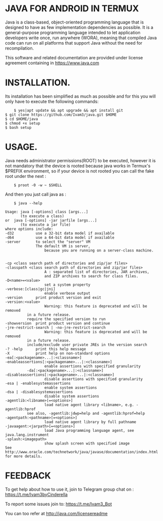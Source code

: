 # JAVA FOR ANDROID IN TERMUX

Java is a class-based, object-oriented programming language that is designed to have as few implementation dependencies as possible. It is a general-purpose programming language intended to let application developers write once, run anywhere (WORA), meaning that compiled Java code can run on all platforms that support Java without the need for recompilation.

This software and related documentation are provided under license agreement containing in https://www.java.com

# INSTALLATION.

Its installation has been simplified as much as possible and for this you will only have to execute the following commands:

        $ yes|apt update && apt upgrade && apt install git
	$ git clone https://github.com/Ivam3/java.git $HOME
	$ cd $HOME/java
	$ chmod +x setup
	$ bash setup

# USAGE.

Java needs administrator permissions(ROOT) to be executed, however it is not mandatory that the device is rooted because java works in Termux's $PREFIX environment, so if your device is not rooted you can call the fake root under the next :

        $ proot -0 -w ~ $SHELL

And then you just call java as :

        $ java --help

	Usage: java [-options] class [args...]
           (to execute a class)
	or  java [-options] -jar jarfile [args...]
           (to execute a jar file)
	where options include:
	-d32          use a 32-bit data model if available
	-d64          use a 64-bit data model if available
	-server       to select the "server" VM
	              The default VM is server,
                      because you are running on a server-class machine.
	

	-cp <class search path of directories and zip/jar files>
	-classpath <class search path of directories and zip/jar files>
                      A : separated list of directories, JAR archives,
                      and ZIP archives to search for class files.
	-D<name>=<value>
                      set a system property
	-verbose:[class|gc|jni]
                      enable verbose output
	-version      print product version and exit
	-version:<value>
                      Warning: this feature is deprecated and will be removed
		      in a future release.
		      require the specified version to run
	-showversion  print product version and continue
	-jre-restrict-search | -no-jre-restrict-search
                      Warning: this feature is deprecated and will be removed
		      in a future release.
		      include/exclude user private JREs in the version search
	-? -help      print this help message
	-X            print help on non-standard options
	-ea[:<packagename>...|:<classname>]
	-enableassertions[:<packagename>...|:<classname>]
                      enable assertions with specified granularity
		      -da[:<packagename>...|:<classname>]
	-disableassertions[:<packagename>...|:<classname>]
                      disable assertions with specified granularity
	-esa | -enablesystemassertions
                      enable system assertions
	-dsa | -disablesystemassertions
                      disable system assertions
	-agentlib:<libname>[=<options>]
                      load native agent library <libname>, e.g. -agentlib:hprof
		      see also, -agentlib:jdwp=help and -agentlib:hprof=help
	-agentpath:<pathname>[=<options>]
                      load native agent library by full pathname
	-javaagent:<jarpath>[=<options>]
                      load Java programming language agent, see java.lang.instrument
	-splash:<imagepath>
                      show splash screen with specified image
	See http://www.oracle.com/technetwork/java/javase/documentation/index.html for more details.


# FEEDBACK

To get help about how to use it, join to Telegram group chat on :
        https://t.me/Ivam3byCinderella

To report some issues join to: https://t.me/Ivam3_Bot

You can too refer at http://java.com/licensereadme

